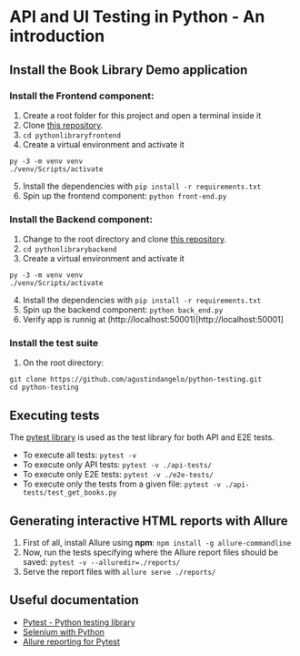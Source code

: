 # API and UI Testing in Python - An introduction

## Install the Book Library Demo application

### Install the Frontend component:

1. Create a root folder for this project and open a terminal inside it
2. Clone [this repository](https://bitbucket.endava.com/projects/TDP/repos/pythonlibraryfrontend/browse).
3. `cd pythonlibraryfrontend`
4. Create a virtual environment and activate it

```
py -3 -m venv venv
./venv/Scripts/activate
```

5. Install the dependencies with `pip install -r requirements.txt`
6. Spin up the frontend component: `python front-end.py`

### Install the Backend component:

1. Change to the root directory and clone [this repository](https://bitbucket.endava.com/projects/TDP/repos/pythonlibrarybackend/browse).
2. `cd pythonlibrarybackend`
3. Create a virtual environment and activate it

```
py -3 -m venv venv
./venv/Scripts/activate
```

4. Install the dependencies with `pip install -r requirements.txt`
5. Spin up the backend component: `python back_end.py`
6. Verify app is runnig at (http://localhost:50001)[http://localhost:50001]

### Install the test suite

1. On the root directory:

```
git clone https://github.com/agustindangelo/python-testing.git
cd python-testing
```

## Executing tests

The [pytest library](https://docs.pytest.org/en/7.1.x/) is used as the test library for both API and E2E tests.

- To execute all tests: `pytest -v`
- To execute only API tests: `pytest -v ./api-tests/`
- To execute only E2E tests: `pytest -v ./e2e-tests/`
- To execute only the tests from a given file: `pytest -v ./api-tests/test_get_books.py`

## Generating interactive HTML reports with Allure

1. First of all, install Allure using **npm**: `npm install -g allure-commandline`
2. Now, run the tests specifying where the Allure report files should be saved: `pytest -v --alluredir=./reports/`
3. Serve the report files with `allure serve ./reports/`

## Useful documentation

- [Pytest - Python testing library](https://docs.pytest.org/en/7.1.x/)
- [Selenium with Python](https://selenium-python.readthedocs.io/)
- [Allure reporting for Pytest](https://docs.qameta.io/allure/#_pytest)
